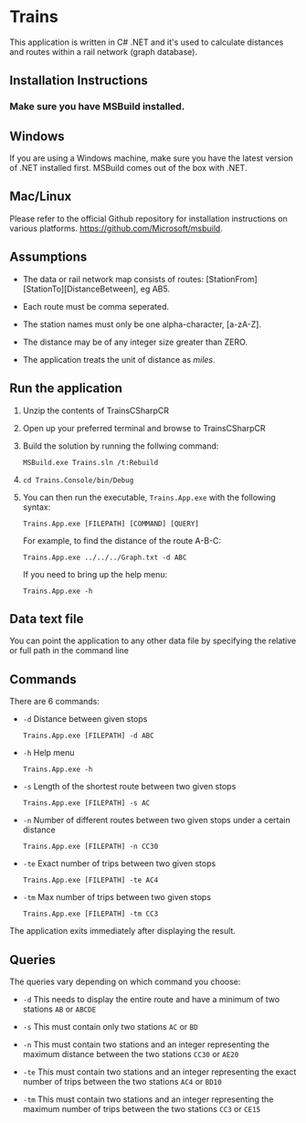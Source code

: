# Trains

This application is written in C# .NET and it's used to calculate distances and routes within a rail network (graph database).

## Installation Instructions

### Make sure you have MSBuild installed.

## Windows
If you are using a Windows machine, make sure you have the latest version of .NET installed first.
MSBuild comes out of the box with .NET.

## Mac/Linux
Please refer to the official Github repository for installation instructions on various platforms.
https://github.com/Microsoft/msbuild.

## Assumptions

+ The data or rail network map consists of routes: [StationFrom][StationTo][DistanceBetween], eg AB5.

+ Each route must be comma seperated.

+ The station names must only be one alpha-character, [a-zA-Z].

+ The distance may be of any integer size greater than ZERO.

+ The application treats the unit of distance as *miles*.

## Run the application

1. Unzip the contents of TrainsCSharpCR

2. Open up your preferred terminal and browse to TrainsCSharpCR

3. Build the solution by running the follwing command:

    ```MSBuild.exe Trains.sln /t:Rebuild```
    
4. ```cd Trains.Console/bin/Debug```

5. You can then run the executable, ```Trains.App.exe``` with the following syntax:

    ```Trains.App.exe [FILEPATH] [COMMAND] [QUERY]```
    
    For example, to find the distance of the route A-B-C:
    
    ```Trains.App.exe ../../../Graph.txt -d ABC```
    
    If you need to bring up the help menu:
    
    ```Trains.App.exe -h```

## Data text file

You can point the application to any other data file by specifying the relative or full path in the command line

## Commands

There are 6 commands:

* ```-d```   Distance between given stops

     ```Trains.App.exe [FILEPATH] -d ABC```
     
* ```-h```   Help menu

     ```Trains.App.exe -h```
     
* ```-s```   Length of the shortest route between two given stops

     ```Trains.App.exe [FILEPATH] -s AC```
     
* ```-n```   Number of different routes between two given stops under a certain distance

     ```Trains.App.exe [FILEPATH] -n CC30```
     
* ```-te```  Exact number of trips between two given stops

     ```Trains.App.exe [FILEPATH] -te AC4```
     
* ```-tm```  Max number of trips between two given stops

     ```Trains.App.exe [FILEPATH] -tm CC3```
     
     
The application exits immediately after displaying the result.

## Queries

The queries vary depending on which command you choose:

+ ```-d```     This needs to display the entire route and have a minimum of two stations ```AB``` or ```ABCDE```

+ ```-s```     This must contain only two stations ```AC``` or ```BD```

+ ```-n```     This must contain two stations and an integer representing the maximum distance between the two stations ```CC30``` or ```AE20```

+ ```-te```    This must contain two stations and an integer representing the exact number of trips between the two stations ```AC4``` or ```BD10```

+ ```-tm```    This must contain two stations and an integer representing the maximum number of trips between the two stations ```CC3``` or ```CE15```

